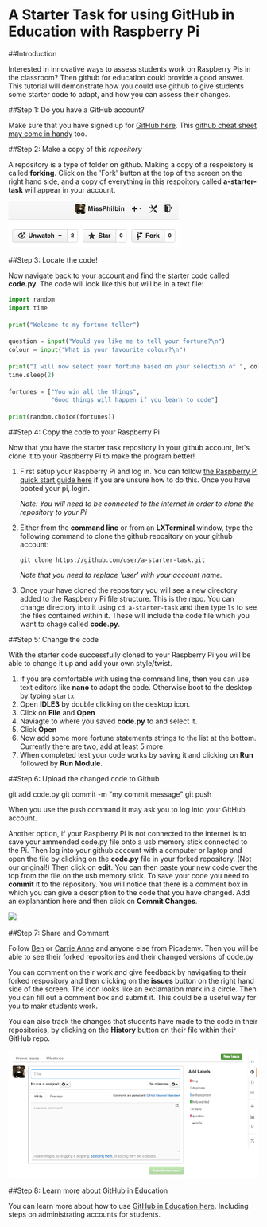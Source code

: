 # A Starter Task for using GitHub in Education with Raspberry Pi

##Introduction

Interested in innovative ways to assess students work on Raspberry Pis in the classroom? Then github for education could provide a good answer. This tutorial will demonstrate how you could use github to give students some starter code to adapt, and how you can assess their changes.

##Step 1: Do you have a GitHub account?

Make sure that you have signed up for [GitHub here](https://github.com/). This [github cheat sheet may come in handy](https://education.github.com/git-cheat-sheet-education.pdf) too.

##Step 2: Make a copy of this *repository*

A repository is a type of folder on github. Making a copy of a respoistory is called **forking**. Click on the 'Fork' button at the top of the screen on the right hand side, and a copy of everything in this respoitory called **a-starter-task** will appear in your account.

![](forking.png)

##Step 3: Locate the code!

Now navigate back to your account and find the starter code called **code.py**. The code will look like this but will be in a text file:

```python
import random
import time

print("Welcome to my fortune teller")

question = input("Would you like me to tell your fortune?\n")
colour = input("What is your favourite colour?\n")

print("I will now select your fortune based on your selection of ", colour)
time.sleep(2)

fortunes = ["You win all the things",
			"Good things will happen if you learn to code"]
			
print(random.choice(fortunes))

```			

##Step 4: Copy the code to your Raspberry Pi

Now that you have the starter task repository in your github account, let's clone it to your Raspberry Pi to make the program better!

1. First setup your Raspberry Pi and log in. You can follow [the Raspberry Pi quick start guide here](http://www.raspberrypi.org/help/quick-start-guide/) if you are unsure how to do this. Once you have booted your pi, login.

	*Note: You will need to be connected to the internet in order to clone the repository to your Pi*

2. Either from the **command line** or from an **LXTerminal** window, type the following command to clone the github repository on your github account:

	```
	git clone https://github.com/user/a-starter-task.git
	``` 
	*Note that you need to replace 'user' with your account name.*

3. Once your have cloned the repository you will see a new directory added to the Raspberry Pi file structure. This is the repo. You can change directory into it using `cd a-starter-task` and then type `ls` to see the files contained within it. These will include the code file which you want to chage called **code.py**.	

##Step 5: Change the code

With the starter code successfully cloned to your Raspberry Pi you will be able to change it up and add your own style/twist. 

1. If you are comfortable with using the command line, then you can use text editors like **nano** to adapt the code. Otherwise boot to the desktop by typing `startx`.
2. Open **IDLE3** by double clicking on the desktop icon. 
3. Click on **File** and **Open**
4. Naviagte to where you saved **code.py** to and select it.
5. Click **Open**
6. Now add some more fortune statements strings to the list at the bottom. Currently there are two, add at least 5 more.
7. When completed test your code works by saving it and clicking on **Run** followed by **Run Module**.

##Step 6: Upload the changed code to Github



git add code.py
git commit -m "my commit message"
git push 

When you use the push command it may ask you to log into your GitHub account.


Another option, if your Raspberry Pi is not connected to the internet is to save your ammended code.py file onto a usb memory stick connected to the Pi. Then log into your github account with a computer or laptop and open the file by clicking on the **code.py** file in your forked repository. (Not our original!) Then click on **edit**. You can then paste your new code over the top from the file on the usb memory stick. To save your code you need to **commit** it to the repository. You will notice that there is a comment box in which you can give a description to the code that you have changed. Add an explanantion here and then click on **Commit Changes**.

![](commit-pi.png)

##Step 7: Share and Comment

Follow [Ben](http://github.com/bennuttall) or [Carrie Anne](http://github.com/missphilbin) and anyone else from Picademy. Then you will be able to see their forked repositories and their changed versions of code.py

You can comment on their work and give feedback by navigating to their forked respository and then clicking on the **issues** button on the right hand side of the screen. The icon looks like an exclamation mark in a circle. Then you can fill out a comment box and submit it. This could be a useful way for you to makr students work. 

You can also track the changes that students have made to the code in their repositories, by clicking on the **History** button on their file within their GitHub repo. 

![](issues.png)

##Step 8: Learn more about GitHub in Education

You can learn more about how to use [GitHub in Education here](https://education.github.com/guide). Including steps on administrating accounts for students. 

